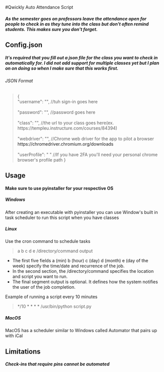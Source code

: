 #Qwickly Auto Attendance Script
<h5>As the semester goes on professors leave the attendance open for people to 
check in as they tune into the class but don't often remind students. This
makes sure you don't forget.</h5>

<h2>Config.json</h2>
<h5>It's required that you fill out a json file for the class you want to check
in automatically for. I did not add support for multiple classes yet but I plan on
on doing so when I make sure that this works first.</h5>

<h6>JSON Format</h6>
<blockquote>
{
<br>
  "username": "", //tuh sign-in goes here
  <br>
  <br>
  "password": "", //password goes here
  <br>
  <br>
  "class": "", //the url to your class goes here(ex. https://templeu.instructure.com/courses/84394)
  <br>
  <br>
  "webdriver": "", //Chrome web driver for the app to pilot a browser <a>https://chromedriver.chromium.org/downloads</a>
  <br>
  <br>
  "userProfile": " " //If you have 2FA you'll need your personal chrome browser's profile path
}
</blockquote>

<h2>Usage</h2>
<h4>Make sure to use pyinstaller for your respective OS</h4>
<h5>Windows</h5>
After creating an executable with pyinstaller you can use Window's built in task scheduler to run this script when you have
classes
<h5>Linux</h5>
Use the cron command to schedule tasks
<blockquote>a b c d e /directory/command output</blockquote>
<ul>
<li>The first five fields a (min) b (hour) c (day) d (month) e (day of the week) specify the time/date and recurrence of the job.</li>
<li>In the second section, the /directory/command specifies the location and script you want to run.</li>
<li>The final segment output is optional. It defines how the system notifies the user of the job completion.</li>
</ul>

Example of running a script every 10 minutes

<blockquote>*/10 * * * * /usr/bin/python script.py</blockquote>

<h5>MacOS</h5>

MacOS has a scheduler similar to Windows called Automator that pairs up with iCal

<h2>Limitations</h2>
<h5>Check-ins that require pins cannot be automated</h5>